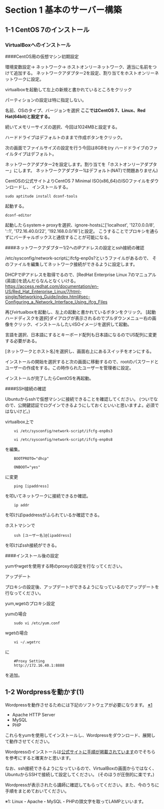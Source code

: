 # Section 1 基本のサーバー構築

## 1-1 CentOS 7のインストール

### VirtualBoxへのインストール

####CentOS用の仮想マシン初期設定

環境変数設定→ ネットワーク→ ホストオンリーネットワーク、適当に名前をつけて追加する。
ネットワークアダプター2を設定、割り当てをホストオンリーネットワークに設定。



virtualboxを起動して左上の新規と書かれているところをクリック

パーティションの設定は特に指定しない。

名前、OSのタイプ、バージョンを選択
**ここではCentOS 7、Linux、Red Hat(64bit)と設定する。**

続いてメモリーサイズの選択、今回は1024MBと設定する。

ハードドライブはデフォルトのままで作成ボタンをクリック。


次の画面でファイルサイズの設定を行う今回は8GBを(ry
ハードドライブのファイルタイプはデフォルト。

ネットワークアダプター2を設定します。割り当てを「ホストオンリーアダプター」にします。
ネットワークアダプター1はデフォルト(NAT)で問題ありません)



CentOSの公式サイトよりCentOS 7 Minimal ISO(x86_64)のISOファイルをダウンロードし、 インストールする。

    sudo aptitude install dconf-tools

起動する。

    dconf-editor

起動したらsystem→ proxyを選択、ignore-hostsに['localhost', '127.0.0.0/8', '::1', '172.16.40.0/22', '192.168.0.0/16']と設定。
こうすることでプロキシを通らずにバーチャルボックスと通信することが可能になる。


####ネットワークアダプター1/2へのIPアドレスの設定とssh接続の確認

/etc/sysconfig/network-scriptにifcfg-enp0s?というファイルがあるので、
そのファイルを編集してネットワーク接続ができるように設定します。

DHCPでIPアドレスを取得でるので、[RedHat Enterprise Linux 7のマニュアル(英語)]を読んだらなんとなくいける。
https://access.redhat.com/documentation/en-US/Red_Hat_Enterprise_Linux/7/html-single/Networking_Guide/index.html#sec-Configuring_a_Network_Interface_Using_ifcg_Files



再びvirtualboxを起動し、左上の起動と書かれているボタンをクリック。
[起動ハードディスクを選択]ダイアログが表示されるのでプルダウンメニュー右の画像をクリック、インストールしたいISOイメージを選択して起動。

言語を選択、日本語にするとキーボード配列も日本語になるのでUS配列に変更する必要がある。

[ネットワークとホスト名]を選択し、画面右上にあるスイッチをオンにする。

インストールの開始を選択すると次の画面に移動するので、rootのパスワードとユーザーの作成をする。この時作られたユーザーを管理者に設定。

インストールが完了したらCentOSを再起動。


####SSH接続の確認

Ubuntuからsshで仮想マシンに接続できることを確認してください。
(ついでなので、公開鍵認証でログインできるようにしておくといいと思いますよ。必須ではないけど。)

virtualbox上で

		vi /etc/sysconfig/network-script/ifcfg-enp0s3

		vi /etc/sysconfig/network-script/ifcfg-enp0s8

を編集。

		BOOTPROTO="dhcp"

		ONBOOT="yes"

に変更

		ping [ipaddress]

を叩いてネットワークに接続できるか確認。

		ip addr

を叩けばipaddressがふられているか確認できる。

ホストマシンで

		ssh [ユーザー名]@[ipaddress]

を叩けばssh接続ができる。
 


####インストール後の設定

yumやwgetを使用する時のproxyの設定を行なってください。

アップデート

プロキシの設定後、アップデートができるようになっているのでアップデートを行なってください。

yum,wgetのプロキシ設定

yumの場合

		sudo vi /etc/yum.conf

wgetの場合

		vi ~/.wgetrc

に

		#Proxy Setting
		http://172.16.40.1:8888

を追加。




## 1-2 Wordpressを動かす(1)

Wordpressを動作させるためには下記のソフトウェアが必要になります。 [※1](#LAMP)

* Apache HTTP Server
* MySQL
* PHP

これらをyumを使用してインストールし、Wordpressをダウンロード、展開して動作させてください。

Wordpressのインストールは[公式サイトに手順が掲載されています](http://wpdocs.sourceforge.jp/WordPress_%E3%81%AE%E3%82%A4%E3%83%B3%E3%82%B9%E3%83%88%E3%83%BC%E3%83%AB)のでそちらを参考にすると確実かと思います。

なお、ssh接続できるようになっているので、VirtualBoxの画面からではなく、UbuntuからSSHで接続して設定してください。
(そのほうが圧倒的に楽です。)

Wordpressが表示されたら講師に確認してもらってください。また、今のうちに手順をまとめておいてください。

<a name="LAMP">※1</a>: Linux・Apache・MySQL・PHPの頭文字を取ってLAMPといいます。

